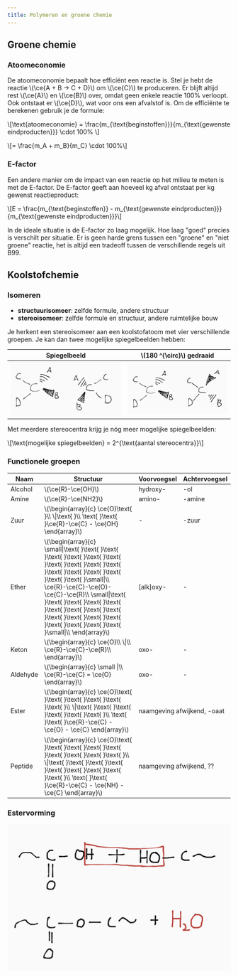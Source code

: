 ```yaml
---
title: Polymeren en groene chemie
---
```


## Groene chemie

### Atoomeconomie

De atoomeconomie bepaalt hoe efficiënt een reactie is. Stel je hebt de reactie \\(\ce{A + B -> C + D}\\) om \\(\ce{C}\\) te produceren. Er blijft altijd rest \\(\ce{A}\\) en \\(\ce{B}\\) over, omdat geen enkele reactie 100% verloopt. Ook ontstaat er \\(\ce{D}\\), wat voor ons een afvalstof is. Om de efficiënte te berekenen gebruik je de formule:

\\[\text{atoomeconomie} = \frac{m_{\text{beginstoffen}}}{m_{\text{gewenste eindproducten}}} \cdot 100\% \\]

\\[= \frac{m_A + m_B}{m_C} \cdot 100\%\\]

### E-factor

Een andere manier om de impact van een reactie op het milieu te meten is met de E-factor. De E-factor geeft aan hoeveel kg afval ontstaat per kg gewenst reactieproduct:

\\[E = \frac{m_{\text{beginstoffen}} - m_{\text{gewenste eindproducten}}}{m_{\text{gewenste eindproducten}}}\\]

In de ideale situatie is de E-factor zo laag mogelijk. Hoe laag "goed" precies is verschilt per situatie. Er is geen harde grens tussen een "groene" en "niet groene" reactie, het is altijd een tradeoff tussen de verschillende regels uit B99.

## Koolstofchemie

### Isomeren

- **structuurisomeer**: zelfde formule, andere structuur
- **stereoisomeer**: zelfde formule en structuur, andere ruimtelijke bouw

Je herkent een stereoisomeer aan een koolstofatoom met vier verschillende groepen. Je kan dan twee mogelijke spiegelbeelden hebben:

| Spiegelbeeld | \\(180 ^{\circ}\\) gedraaid |
|--------------|-----------------------------|
| ![Spiegelbeeldisomeer](spiegelbeeld-isomeer.png) | ![Spiegelbeeldisomeer, 180 graden gedraaid](spiegelbeeld-isomeer-gedraaid.png) |

Met meerdere stereocentra krijg je nóg meer mogelijke spiegelbeelden:

\\[\text{mogelijke spiegelbeelden} = 2^{\text{aantal stereocentra}}\\]

### Functionele groepen

<table><thead>
  <tr>
    <th>Naam</th>
    <th>Structuur</th>
    <th>Voorvoegsel</th>
    <th>Achtervoegsel</th>
  </tr></thead>
<tbody>
  <tr>
    <td>Alcohol</td>
    <td>\(\ce{R}-\ce{OH}\)</td>
    <td>hydroxy-</td>
    <td>-ol</td>
  </tr>
  <tr>
    <td>Amine</td>
    <td>\(\ce{R}-\ce{NH2}\)</td>
    <td>amino-</td>
    <td>-amine</td>
  </tr>
  <tr>
    <td>Zuur</td>
    <td>\(\begin{array}{c}
\ce{O}\text{ }\\
\|\text{ }\\
\text{ }\text{ }\ce{R}-\ce{C} - \ce{OH}
\end{array}\)</td>
    <td>-</td>
    <td>-zuur</td>
  </tr>
  <tr>
    <td>Ether</td>
    <td>\(\begin{array}{c}
\small|\text{ }\text{ }\text{ }\text{ }\text{ }\text{ }\text{ }\text{ }\text{ }\text{ }\text{ }\text{ }\text{ }\text{ }\text{ }\text{ }\text{ }\small|\\
\ce{R}-\ce{C}-\ce{O}-\ce{C}-\ce{R}\\
\small|\text{ }\text{ }\text{ }\text{ }\text{ }\text{ }\text{ }\text{ }\text{ }\text{ }\text{ }\text{ }\text{ }\text{ }\text{ }\text{ }\text{ }\small|\\
\end{array}\)</td>
    <td>[alk]oxy-</td>
    <td>-</td>
  </tr>
  <tr>
    <td>Keton</td>
    <td>\(\begin{array}{c}
\ce{O}\\
\|\\
\ce{R}-\ce{C}-\ce{R}\\
\end{array}\)</td>
    <td>oxo-</td>
    <td>-</td>
  </tr>
  <tr>
    <td>Aldehyde</td>
    <td>\(\begin{array}{c}
\small |\\
\ce{R}-\ce{C} = \ce{O}
\end{array}\)</td>
    <td>oxo-</td>
    <td>-</td>
  </tr>
  <tr>
    <td>Ester</td>
    <td>\(\begin{array}{c}
\ce{O}\text{ }\text{ }\text{ }\text{ }\text{ }\text{ }\\
\|\text{ }\text{ }\text{ }\text{ }\text{ }\text{ }\\
\text{ }\text{ }\ce{R}-\ce{C} - \ce{O} - \ce{C}
\end{array}\)</td>
    <td colspan="2">naamgeving afwijkend, -oaat</td>
  </tr>
  <tr>
    <td>Peptide</td>
    <td>\(\begin{array}{c}
\ce{O}\text{ }\text{ }\text{ }\text{ }\text{ }\text{ }\text{ }\text{ }\text{ }\\
\|\text{ }\text{ }\text{ }\text{ }\text{ }\text{ }\text{ }\text{ }\text{ }\\
\text{ }\text{ }\ce{R}-\ce{C} - \ce{NH} - \ce{C}
\end{array}\)</td>
    <td colspan="2">naamgeving afwijkend, ??</td>
  </tr>
</tbody>
</table>

### Estervorming

![Schematische tekening van de vorming van een ester uit een zuur en een alcohol, waarbij een ester en water ontstaat](estervorming.png)